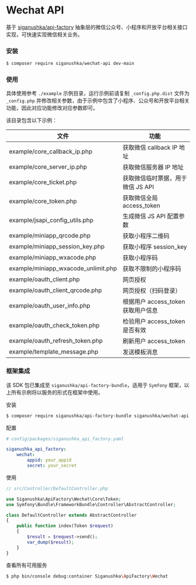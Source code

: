 # Wechat API

基于 [siganushka/api-factory](https://github.com/siganushka/api-factory) 抽象层的微信公众号、小程序和开放平台相关接口实现，可快速实现微信相关业务。

### 安装

```bash
$ composer require siganushka/wechat-api dev-main
```

### 使用

具体使用参考 `./example` 示例目录，运行示例前请复制 `_config.php.dist` 文件为 `_config.php` 并修改相关参数，由于示例中包含了小程序、公众号和开放平台相关功能，因此对应功能修改对应参数即可。

该目录包含以下示例：

| 文件 | 功能 |
| ------------ | ------------ |
| example/core_callback_ip.php | 获取微信 callback IP 地址 |
| example/core_server_ip.php | 获取微信服务器 IP 地址 |
| example/core_ticket.php | 获取微信临时票据，用于微信 JS API |
| example/core_token.php | 获取微信全局 access_token |
| example/jsapi_config_utils.php | 生成微信 JS API 配置参数 |
| example/miniapp_qrcode.php | 获取小程序二维码 |
| example/miniapp_session_key.php | 获取小程序 session_key |
| example/miniapp_wxacode.php | 获取小程序码 |
| example/miniapp_wxacode_unlimit.php | 获取不限制的小程序码 |
| example/oauth_client.php | 网页授权 |
| example/oauth_client_qrcode.php | 网页授权（扫码登录） |
| example/oauth_user_info.php | 根据用户 access_token 获取用户信息 |
| example/oauth_check_token.php | 检验用户 access_token 是否有效 |
| example/oauth_refresh_token.php | 刷新用户 access_token |
| example/template_message.php | 发送模板消息 |

### 框架集成

该 SDK 包已集成至 `siganushka/api-factory-bundle`，适用于 `Symfony` 框架，以上所有示例将以服务的形式在框架中使用。

安装

```bash
$ composer require siganushka/api-factory-bundle siganushka/wechat-api dev-main
```

配置

```yaml
# config/packages/siganushka_api_factory.yaml

siganushka_api_factory:
    wechat:
        appid: your_appid
        secret: your_secret
```

使用

```php
// src/Controller/DefaultController.php

use Siganushka\ApiFactory\Wechat\Core\Token;
use Symfony\Bundle\FrameworkBundle\Controller\AbstractController;

class DefaultController extends AbstractController
{
    public function index(Token $request)
    {
        $result = $request->send();
        var_dump($result);
    }
}
```

查看所有可用服务

```bash
$ php bin/console debug:container Siganushka\ApiFactory\Wechat
```
